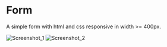 # Form
A simple form with html and css responsive in width >= 400px.

![Screenshot_1](https://user-images.githubusercontent.com/69263111/123519360-26804d80-d681-11eb-8c85-769b7bc57489.png)
![Screenshot_2](https://user-images.githubusercontent.com/69263111/123519362-297b3e00-d681-11eb-8a4c-719ce6e4d86c.png)
